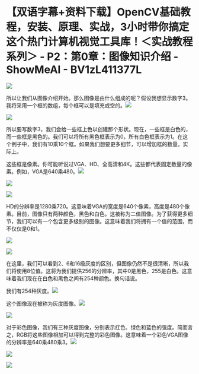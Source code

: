 # 【双语字幕+资料下载】OpenCV基础教程，安装、原理、实战，3小时带你搞定这个热门计算机视觉工具库！＜实战教程系列＞ - P2：第0章：图像知识介绍 - ShowMeAI - BV1zL411377L

![](img/0927cb9227e01b87e39550b44a9db204_0.png)

所以让我们从图像介绍开始。那么图像是由什么组成的呢？假设我想显示数字3。我将采用一个框的数组，每个框可以是填充或空的。![](img/0927cb9227e01b87e39550b44a9db204_2.png)

![](img/0927cb9227e01b87e39550b44a9db204_3.png)

所以要写数字3，我们会给一些框上色以创建那个形状。现在，一些框是白色的，而一些框是黑色的。我们可以将所有黑色框表示为0，所有白色框表示为1。在这个例子中，我们有10乘10个框。如果我们想要更多细节，可以增加框的数量。实际上。

这些框是像素。你可能听说过VGA、HD、全高清和4K。这些都代表固定数量的像素。例如，VGA是640乘480。![](img/0927cb9227e01b87e39550b44a9db204_5.png)

![](img/0927cb9227e01b87e39550b44a9db204_6.png)

![](img/0927cb9227e01b87e39550b44a9db204_7.png)

HD的分辨率是1280乘720。这意味着VGA的宽度是640个像素，高度是480个像素。目前，图像只有两种颜色，黑色和白色。这被称为二值图像。为了获得更多细节，我们可以有一个包含更多级别的图像。这意味着我们将拥有一个值的范围，而不仅仅是0和1。

![](img/0927cb9227e01b87e39550b44a9db204_9.png)

![](img/0927cb9227e01b87e39550b44a9db204_10.png)

在这里，我们可以看到2、6和16级灰度的区别，但图像仍然不是很清晰，所以我们将使用8位值。这将为我们提供256的分辨率，其中0是黑色，255是白色。这意味着我们现在在白色和黑色之间有254种颜色。换句话说。

我们有254种灰度。![](img/0927cb9227e01b87e39550b44a9db204_12.png)

这个图像现在被称为灰度图像。![](img/0927cb9227e01b87e39550b44a9db204_14.png)

![](img/0927cb9227e01b87e39550b44a9db204_15.png)

对于彩色图像，我们有三种灰度图像，分别表示红色、绿色和蓝色的强度。简而言之，RGB将这些图像相加可以得到完整的彩色图像。这意味着一个彩色VGA图像的分辨率是640乘480乘3。![](img/0927cb9227e01b87e39550b44a9db204_17.png)

![](img/0927cb9227e01b87e39550b44a9db204_18.png)

![](img/0927cb9227e01b87e39550b44a9db204_19.png)
